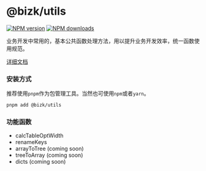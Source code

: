# @bizk/utils

[![NPM version](https://img.shields.io/npm/v/@bizk/utils.svg?style=flat)](https://npmjs.org/package/@bizk/utils)
[![NPM downloads](https://img.shields.io/npm/dm/@bizk/utils.svg?style=flat)](https://npmjs.org/package/@bizk/utils)

业务开发中常用的，基本公共函数处理方法，用以提升业务开发效率，统一函数使用规范。

[详细文档](https://bizk.qhan.wang/utils)

### 安装方式

推荐使用`pnpm`作为包管理工具。当然也可使用`npm`或者`yarn`。

```bash
pnpm add @bizk/utils
```

### 功能函数

- calcTableOptWidth
- renameKeys
- arrayToTree (coming soon)
- treeToArray (coming soon)
- dicts (coming soon)
